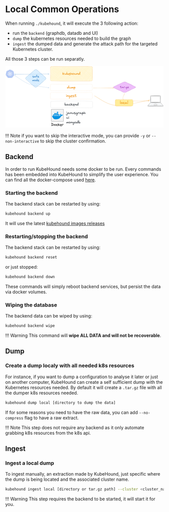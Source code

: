 # Local Common Operations

When running `./kubehound`, it will execute the 3 following action:

* run the `backend` (graphdb, datadb and UI)
* `dump` the kubernetes resources needed to build the graph
* `ingest` the dumped data and generate the attack path for the targeted Kubernetes cluster.

All those 3 steps can be run separatly.

[![](../images/kubehound-local-commands.png)](../images/kubehound-local-commands.png)

!!! Note
    if you want to skip the interactive mode, you can provide `-y` or `--non-interactive` to skip the cluster confirmation.

## Backend

In order to run KubeHound needs some docker to be run. Every commands has been embedded into KubeHound to simplify the user experience. You can find all the docker-compose used [here](https://github.com/DataDog/KubeHound/tree/main/deployments/kubehound).

### Starting the backend

The backend stack can be restarted by using:
```bash
kubehound backend up
```

It will use the latest [kubehound images releases](https://github.com/orgs/DataDog/packages?repo_name=KubeHound)

### Restarting/stopping the backend

The backend stack can be restarted by using:
```bash
kubehound backend reset
```

or just stopped:
```bash
kubehound backend down
```

These commands will simply reboot backend services, but persist the data via docker volumes.

### Wiping the database

The backend data can be wiped by using:

```bash
kubehound backend wipe
```

!!! Warning
    This command will **wipe ALL DATA and will not be recoverable**.

## Dump

### Create a dump localy with all needed k8s resources

For instance, if you want to dump a configuration to analyse it later or just on another computer, KubeHound can create a self sufficient dump with the Kubernetes resources needed. By default it will create a `.tar.gz` file with all the dumper k8s resources needed.

```bash
kubehound dump local [directory to dump the data]
```

If for some reasons you need to have the raw data, you can add `--no-compress` flag to have a raw extract.

!!! Note
    This step does not require any backend as it only automate grabbing k8s resources from the k8s api.

## Ingest

### Ingest a local dump

To ingest manually, an extraction made by KubeHound, just specific where the dump is being located and the associated cluster name.

```bash
kubehound ingest local [directory or tar.gz path] --cluster <cluster_name> 
```

!!! Warning
    This step requires the backend to be started, it will start it for you.
